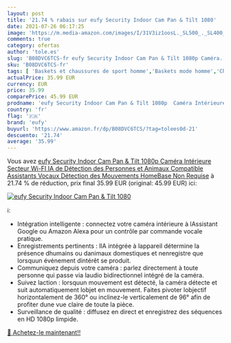 ```yaml
---
layout: post
title: '21.74 % rabais sur eufy Security Indoor Cam Pan & Tilt 1080'
date: 2021-07-26 06:17:25
image: 'https://m.media-amazon.com/images/I/31V3iz1oosL._SL500_._SL400_.jpg'
comments: true
category: ofertas
author: 'tole.es'
slug: 'B08DVC6TCS-fr eufy Security Indoor Cam Pan & Tilt 1080p Caméra...'
sku: 'B08DVC6TCS-fr'
tags: [ 'Baskets et chaussures de sport homme','Baskets mode homme','Chaussures','Chaussures et Sacs','Chaussures homme','eufy', ]
actualPrice: 35.99 EUR
currency: EUR
price: 35.99
comparePrice: 45.99 EUR
prodname: 'eufy Security Indoor Cam Pan & Tilt 1080p  Caméra Intérieure Secteur  Wi-FI  IA de Détection des Personnes et Animaux  Compatible Assistants Vocaux  Détection des Mouvements  HomeBase Non Requise'
country: 'fr'
flag: '🇫🇷'
brand: 'eufy'
buyurl: 'https://www.amazon.fr/dp/B08DVC6TCS/?tag=tolees0d-21'
descuento: '21.74'
average: '35.99'
---
```


Vous avez [eufy Security Indoor Cam Pan & Tilt 1080p  Caméra Intérieure Secteur  Wi-FI  IA de Détection des Personnes et Animaux  Compatible Assistants Vocaux  Détection des Mouvements  HomeBase Non Requise](https://www.amazon.fr/dp/B08DVC6TCS/?tag=tolees0d-21)  à  21.74 % de réduction, prix final  35.99 EUR (original: 45.99 EUR) ici:

[![eufy Security Indoor Cam Pan & Tilt 1080](https://m.media-amazon.com/images/I/31V3iz1oosL._SL500_._SL400_.jpg)](https://www.amazon.fr/dp/B08DVC6TCS/?tag=tolees0d-21)

ℹ️:

- Intégration intelligente : connectez votre caméra intérieure à lAssistant Google ou Amazon Alexa pour un contrôle par commande vocale pratique.
- Enregistrements pertinents : lIA intégrée à lappareil détermine la présence dhumains ou danimaux domestiques et nenregistre que lorsquun événement dintérêt se produit.
- Communiquez depuis votre caméra : parlez directement à toute personne qui passe via laudio bidirectionnel intégré de la caméra.
- Suivez laction : lorsquun mouvement est détecté, la caméra détecte et suit automatiquement lobjet en mouvement. Faites pivoter lobjectif horizontalement de 360° ou inclinez-le verticalement de 96° afin de profiter dune vue claire de toute la pièce.
- Surveillance de qualité : diffusez en direct et enregistrez des séquences en HD 1080p limpide.

[🛒 Achetez-le maintenant!!](https://www.amazon.fr/dp/B08DVC6TCS/?tag=tolees0d-21)
